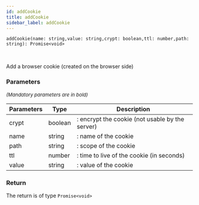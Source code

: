 ```yaml
---
id: addCookie
title: addCookie
sidebar_label: addCookie
---
```


```tsx
addCookie(name: string,value: string,crypt: boolean,ttl: number,path: string): Promise<void>
```
<br/>

Add a browser cookie (created on the browser side)

### Parameters

<font size="2"><i>(Mandatory parameters are in bold)</i></font>

| Parameters | Type | Description |
| --------- | ---- | ----------- |
| crypt | boolean | : encrypt the cookie (not usable by the server) |
| name | string | : name of the cookie |
| path | string | : scope of the cookie |
| ttl | number | : time to live of the cookie (in seconds) |
| value | string | : value of the cookie |


### Return



The return is of type <code>Promise<void\></code>
